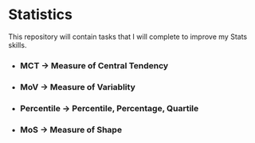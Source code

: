 # Statistics
This repository will contain tasks that I will complete to improve my Stats skills.

- ### **MCT** → Measure of Central Tendency 
- ### **MoV** → Measure of Variablity
- ### **Percentile** → Percentile, Percentage, Quartile
- ### **MoS** → Measure of Shape